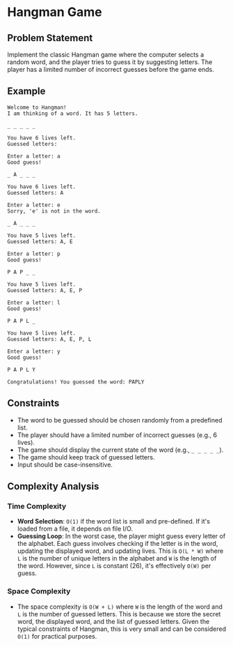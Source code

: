 # Hangman Game

## Problem Statement
Implement the classic Hangman game where the computer selects a random word, and the player tries to guess it by suggesting letters. The player has a limited number of incorrect guesses before the game ends.

## Example

```
Welcome to Hangman!
I am thinking of a word. It has 5 letters.

_ _ _ _ _

You have 6 lives left.
Guessed letters: 

Enter a letter: a
Good guess!

_ A _ _ _

You have 6 lives left.
Guessed letters: A

Enter a letter: e
Sorry, 'e' is not in the word.

_ A _ _ _

You have 5 lives left.
Guessed letters: A, E

Enter a letter: p
Good guess!

P A P _ _

You have 5 lives left.
Guessed letters: A, E, P

Enter a letter: l
Good guess!

P A P L _

You have 5 lives left.
Guessed letters: A, E, P, L

Enter a letter: y
Good guess!

P A P L Y

Congratulations! You guessed the word: PAPLY
```

## Constraints
- The word to be guessed should be chosen randomly from a predefined list.
- The player should have a limited number of incorrect guesses (e.g., 6 lives).
- The game should display the current state of the word (e.g., `_ _ _ _ _`).
- The game should keep track of guessed letters.
- Input should be case-insensitive.

## Complexity Analysis

### Time Complexity
- **Word Selection**: `O(1)` if the word list is small and pre-defined. If it's loaded from a file, it depends on file I/O.
- **Guessing Loop**: In the worst case, the player might guess every letter of the alphabet. Each guess involves checking if the letter is in the word, updating the displayed word, and updating lives. This is `O(L * W)` where `L` is the number of unique letters in the alphabet and `W` is the length of the word. However, since `L` is constant (26), it's effectively `O(W)` per guess.

### Space Complexity
- The space complexity is `O(W + L)` where `W` is the length of the word and `L` is the number of guessed letters. This is because we store the secret word, the displayed word, and the list of guessed letters. Given the typical constraints of Hangman, this is very small and can be considered `O(1)` for practical purposes.